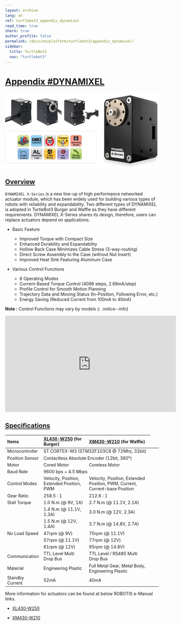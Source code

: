 ```yaml
---
layout: archive
lang: en
ref: turtlebot3_appendix_dynamixel
read_time: true
share: true
author_profile: false
permalink: /docs/en/platform/turtlebot3/appendix_dynamixel/
sidebar:
  title: TurtleBot3
  nav: "turtlebot3"
---
```


<div style="counter-reset: h1 17"></div>

# [Appendix #DYNAMIXEL](#appendix-dynamixel)

![](/assets/images/platform/turtlebot3/appendix_dynamixel/dynamixel_x.jpg)

## [Overview](#overview)

`DYNAMIXEL X-Series` is a new line-up of high performance networked actuator module, which has been widely used for building various types of robots with reliability and expandability.
Two different types of DYNAMIXEL is adopted in TurtleBot3 Burger and Waffle as they have different requirements.
DYNAMIXEL X-Series shares its design, therefore, users can replace actuators depend on applications.

* Basic Feature
  - Improved Torque with Compact Size
  - Enhanced Durability and Expandability
  - Hollow Back Case Minimizes Cable Stress (3-way-routing)
  - Direct Screw Assembly to the Case (without Nut Insert)
  - Improved Heat Sink Featuring Aluminum Case


* Various Control Functions  
  - 6 Operating Modes
  - Current-Based Torque Control (4096 steps, 2.69mA/step)
  - Profile Control for Smooth Motion Planning
  - Trajectory Data and Moving Status (In-Position, Following Error, etc.)
  - Energy Saving (Reduced Current from 100mA to 40mA)

**Note :** Control Functions may vary by models
{: .notice--info}

<iframe width="560" height="315" src="https://www.youtube.com/embed/gZWoyCvU-U8" frameborder="0" allowfullscreen></iframe>

## [Specifications](#specifications)

| Items          | [XL430-W250](http://support.robotis.com/en/product/actuator/dynamixel_x/xl_series/xl430-w250.htm) (for Burger) | [XM430-W210](http://support.robotis.com/en/product/actuator/dynamixel_x/xm_series/xm430-w210.htm) (for Waffle) |
|:---------------|:---------------------------------------------|:---------------------------------------------------------------------------|
| Microcontroller <td colspan=2> ST CORTEX-M3 (STM32F103C8 @ 72Mhz, 32bit)                                                                    </td>
| Position Sensor <td colspan=2> Contactless Absolute Encoder (12bit, 360&deg;)                                                               </td>
| Motor          | Cored Motor                                   | Coreless Motor                                                             |
| Baud Rate       <td colspan=2> 9600 bps ~ 4.5 Mbps                                                                                          </td>
| Control Modes  | Velocity, Position, Extended Position, PWM    | Velocity, Position, Extended Position, PWM, Current, Current-base Position |
| Gear Ratio     | 258.5 : 1                                     | 212.6 : 1                                                                  |
| Stall Torque   | 1.0 N.m (@ 9V, 1A)                            | 2.7 N.m (@ 11.1V, 2.1A)                                                    |
|                | 1.4 N.m (@ 11.1V, 1.3A)                       | 3.0 N.m (@ 12V, 2.3A)                                                      |
|                | 1.5 N.m (@ 12V, 1.4A)                         | 3.7 N.m (@ 14.8V, 2.7A)                                                    |
| No Load Speed  | 47rpm (@ 9V)                                  | 70rpm (@ 11.1V)                                                            |
|                | 57rpm (@ 11.1V)                               | 77rpm (@ 12V)                                                              |
|                | 61rpm (@ 12V)                                 | 95rpm (@ 14.8V)                                                            |
| Communication  | TTL Level Multi Drop Bus                      | TTL Level / RS485 Multi Drop Bus                                           |
| Material       | Engineering Plastic                           | Full Metal Gear, Metal Body, Engineering Plastic                           |
| Standby Current| 52mA                                          | 40mA                                                                       |


More information for actuators can be found at below ROBOTIS e-Manual links.  

* [XL430-W250](http://support.robotis.com/en/product/actuator/dynamixel_x/xl_series/xl430-w250.htm)

* [XM430-W210](http://support.robotis.com/en/product/actuator/dynamixel_x/xm_series/xm430-w210.htm)
